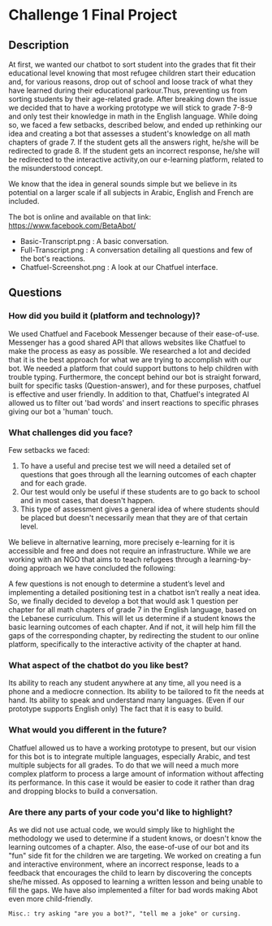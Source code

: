 # Challenge 1 Final Project

## Description

At first, we wanted our chatbot to sort student into the grades that fit their educational level knowing that most refugee children start their education and, for various reasons, drop out of school and loose track of what they have learned during their educational parkour.Thus, preventing us from sorting students by their age-related grade. 
After breaking down the issue we decided that to have a working prototype we will stick to grade 7-8-9 and only test their knowledge in math in the English language. While doing so, we faced a few setbacks, described below, and ended up rethinking our idea and creating a bot that assesses a student's knowledge on all math chapters of grade 7. If the student gets all the answers right, he/she will be redirected to grade 8. If the student gets an incorrect response, he/she will be redirected to the interactive activity,on our e-learning platform, related to the misunderstood concept.

We know that the idea in general sounds simple but we believe in its potential on a larger scale if all subjects in Arabic, English and French are included.

The bot is online and available on that link: https://www.facebook.com/BetaAbot/

*  Basic-Transcript.png    : A basic conversation.
*  Full-Transcript.png     : A conversation detailing all questions and few of the bot's reactions.
*  Chatfuel-Screenshot.png : A look at our Chatfuel interface.
         

## Questions

### How did you build it (platform and technology)?

We used Chatfuel and Facebook Messenger because of their ease-of-use. Messenger has a good shared API that allows websites like Chatfuel to make the process as easy as possible.
We researched a lot and decided that it is the best approach for what we are trying to accomplish with our bot. We needed a platform that could support buttons to help children with trouble typing. Furthermore, the concept behind our bot is straight forward, built for specific tasks (Question-answer), and for these purposes, chatfuel is effective and user friendly. In addition to that, Chatfuel's integrated AI allowed us to filter out 'bad words' and insert reactions to specific phrases giving our bot a 'human' touch.

### What challenges did you face?

Few setbacks we faced:
1. To have a useful and precise test we will need a detailed set of questions that goes through all the learning outcomes of each chapter and for each grade.
2. Our test would only be useful if these students are to go back to school and in most cases, that doesn't happen.
3. This type of assessment gives a general idea of where students should be placed but doesn't necessarily mean that they are of that certain level.
      
    

We believe in alternative learning, more precisely e-learning for it is accessible and free and does not require an infrastructure. While we are working with an NGO that aims to teach refugees through a learning-by-doing approach we have concluded the following:
    
A few questions is not enough to determine a student’s level and implementing a detailed positioning test in a chatbot isn’t really a neat idea. So, we finally decided to develop a bot that would ask 1 question per chapter for all math chapters of grade 7 in the English language, based on the Lebanese curriculum. This will let us determine if a student knows the basic learning outcomes of each chapter. And if not, it will help him fill the gaps of the corresponding chapter, by redirecting the student to our online platform, specifically to the interactive activity of the chapter at hand.


### What aspect of the chatbot do you like best? 

   Its ability to reach any student anywhere at any time, all you need is a phone and a mediocre connection.
   Its ability to be tailored to fit the needs at hand.
   Its ability to speak and understand many languages. (Even if our prototype supports English only)
   The fact that it is easy to build.

### What would you different in the future? 

Chatfuel allowed us to have a working prototype to present, but our vision for this bot is to integrate multiple languages, especially Arabic, and test multiple subjects for all grades. To do that we will need a much more complex platform to process a large amount of information without affecting its performance. In this case it would be easier to code it rather than drag and dropping blocks to build a conversation.

### Are there any parts of your code you'd like to highlight?

As we did not use actual code, we would simply like to highlight the methodology we used to determine if a student knows, or doesn't know the learning outcomes of a chapter.
Also, the ease-of-use of our bot and its "fun" side fit for the children we are targeting. We worked on creating a fun and interactive environment, where an incorrect response, leads to a feedback that encourages the child to learn by discovering the concepts she/he missed. As opposed to learning a written lesson and being unable to fill the gaps.
We have also implemented a filter for bad words making Abot even more child-friendly.

    Misc.: try asking "are you a bot?", "tell me a joke" or cursing.
